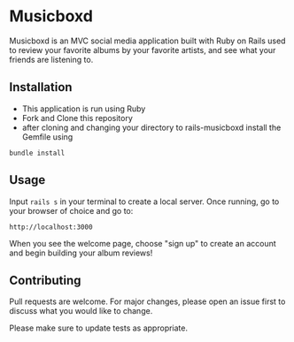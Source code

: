 # Musicboxd

Musicboxd is an MVC social media application built with Ruby on Rails used to review your favorite albums by your favorite artists, and see what your friends are listening to.

## Installation

- This application is run using Ruby
- Fork and Clone this repository
- after cloning and changing your directory to rails-musicboxd install the Gemfile using

```bundle install```

## Usage

Input ``` rails s ``` in your terminal to create a local server. Once running, go to your browser of choice and go to:

```http://localhost:3000```

When you see the welcome page, choose "sign up" to create an account and begin building your album reviews!

## Contributing
Pull requests are welcome. For major changes, please open an issue first to discuss what you would like to change.

Please make sure to update tests as appropriate.